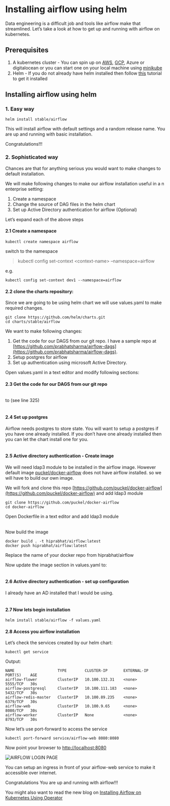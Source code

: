 # Installing airflow using helm

Data engineering is a difficult job and tools like airflow make that streamlined. Let’s take a look at how to get up and running with airflow on kubernetes.

## Prerequisites <a id="prerequisites"></a>

1. A kubernetes cluster - You can spin up on [AWS](https://aws.amazon.com/eks/), [GCP](https://cloud.google.com/kubernetes-engine/), Azure or digitalocean or you can start one on your local machine using [minikube](https://kubernetes.io/docs/setup/minikube/)
2. Helm - If you do not already have helm installed then follow [this](https://prabhatsharma.in/blog/helm-tutorial-the-package-manager-for-kubernetes-part-1) tutorial to get it installed

## Installing airflow using helm <a id="installing-airflow-using-helm"></a>

### 1. Easy way <a id="1-easy-way"></a>

```text
helm install stable/airflow
```

This will install airflow with default settings and a random release name. You are up and running with basic installation.

Congratulations!!!

### 2. Sophisticated way <a id="2-sophisticated-way"></a>

Chances are that for anything serious you would want to make changes to default installation.

We will make following changes to make our airflow installation useful in a n enterprise setting:

1. Create a namespace
2. Change the source of DAG files in the helm chart
3. Set up Active Directory authentication for airflow \(Optional\)

Let’s expand each of the above steps

#### 2.1 Create a namespace <a id="2-1-create-a-namespace"></a>

```text
kubectl create namespace airflow
```

switch to the namespace

> kubectl config set-context &lt;context-name&gt; –namespace=airflow

e.g.

```text
kubectl config set-context dev1 --namespace=airflow
```

#### 2.2 clone the charts repository: <a id="2-2-clone-the-charts-repository"></a>

Since we are going to be using helm chart we will use values.yaml to make required changes.

```text
git clone https://github.com/helm/charts.git
cd charts/stable/airflow
```

We want to make following changes:

1. Get the code for our DAGS from our git repo. I have a sample repo at [https://github.com/prabhatsharma/airflow-dags](https://github.com/prabhatsharma/airflow-dags).
2. Setup postgres for airflow
3. Set up authentication using microsoft Active Directory.

Open values.yaml in a text editor and modify following sections:

#### 2.3 Get the code for our DAGS from our git repo <a id="2-3-get-the-code-for-our-dags-from-our-git-repo"></a>

|  |  |
| :--- | :--- |


to \(see line 325\)

|  |  |
| :--- | :--- |


#### 2.4 Set up postgres <a id="2-4-set-up-postgres"></a>

Airflow needs postgres to store state. You will want to setup a postgres if you have one already installed. If you don’t have one already installed then you can let the chart install one for you.

|  |  |
| :--- | :--- |


#### 2.5 Active directory authentication - Create image <a id="2-5-active-directory-authentication-create-image"></a>

We will need ldap3 module to be installed in the airflow image. However default image [puckel/docker-airflow](https://hub.docker.com/r/puckel/docker-airflow/) does not have airflow installed. so we will have to build our own image.

We will fork and clone this repo [https://github.com/puckel/docker-airflow](https://github.com/puckel/docker-airflow) and add ldap3 module

```text
git clone https://github.com/puckel/docker-airflow
cd docker-airflow
```

Open Dockerfile in a text editor and add ldap3 module

|  |  |
| :--- | :--- |


Now build the image

```text
docker build . -t hiprabhat/airflow:latest 
docker push hiprabhat/airflow:latest
```

Replace the name of your docker repo from hiprabhat/airflow

Now update the image section in values.yaml to:

|  |  |
| :--- | :--- |


#### 2.6 Active directory authentication - set up configuration <a id="2-6-active-directory-authentication-set-up-configuration"></a>

I already have an AD installed that I would be using.

|  |  |
| :--- | :--- |


#### 2.7 Now lets begin installation <a id="2-7-now-lets-begin-installation"></a>

```text
helm install stable/airflow -f values.yaml
```

#### 2.8 Access you airflow installation <a id="2-8-access-you-airflow-installation"></a>

Let’s check the services created by our helm chart:

```text
kubectl get service
```

Output:

```text
NAME                   TYPE        CLUSTER-IP       EXTERNAL-IP   PORT(S)    AGE
airflow-flower         ClusterIP   10.100.132.31    <none>        5555/TCP   30s
airflow-postgresql     ClusterIP   10.100.111.183   <none>        5432/TCP   30s
airflow-redis-master   ClusterIP   10.100.89.235    <none>        6379/TCP   30s
airflow-web            ClusterIP   10.100.9.65      <none>        8080/TCP   30s
airflow-worker         ClusterIP   None             <none>        8793/TCP   30s
```

Now let’s use port-forward to access the service

```text
kubectl port-forward service/airflow-web 8080:8080
```

Now point your browser to [http://localhost:8080](http://localhost:8080/)

![AIRFLOW LOGIN PAGE](https://prabhatsharma.in/images/blog/airflow-login-page-small.png)

You can setup an ingress in front of your airflow-web service to make it accessible over internet.

Congratulations You are up and running with airflow!!!

You might also want to read the new blog on [Installing Airflow on Kubernetes Using Operator](https://prabhatsharma.in/blog/installing-airflow-on-kubernetes-using-operator)

